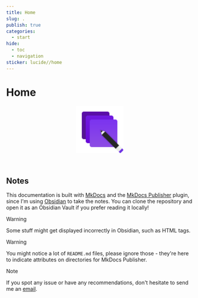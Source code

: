 ```yaml
---
title: Home
slug: .
publish: true
categories:
  - start
hide:
  - toc
  - navigation
sticker: lucide//home
---
```


# Home

<div id="top"></div>
<div align="center">
  <a href="https://github.com/healkeiser/notes">
    <img src="docs/_attachments/notes_logo.svg" alt="Notes" width="128" >
  </a>
  <p align="center">
    <br/>
  </p>
</div>

## Notes

This documentation is built with [MkDocs](https://www.mkdocs.org/) and the [MkDocs Publisher](https://mkusz.github.io/mkdocs-publisher/) plugin, since I'm using [Obsidian](https://obsidian.md/) to take the notes. You can clone the repository and open it as an Obsidian Vault if you prefer reading it locally!

> [!warning]
> Some stuff might get displayed incorrectly in Obsidian, such as HTML tags.

> [!warning]
> You might notice a lot of `README.md` files, please ignore those - they're here to indicate attributes on directories for MkDocs Publisher.

> [!note]
> If you spot any issue or have any recommendations, don't hesitate to send me an [email](mailto:valentin.onze@gmail.com).